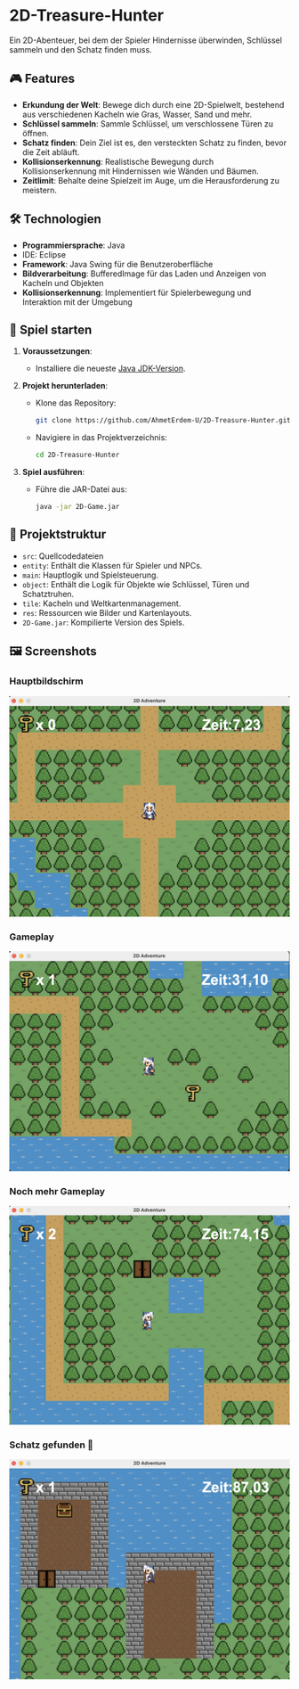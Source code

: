 # 2D-Treasure-Hunter

Ein 2D-Abenteuer, bei dem der Spieler Hindernisse überwinden, Schlüssel sammeln und den Schatz finden muss.

## 🎮 Features

- **Erkundung der Welt**: Bewege dich durch eine 2D-Spielwelt, bestehend aus verschiedenen Kacheln wie Gras, Wasser, Sand und mehr.
- **Schlüssel sammeln**: Sammle Schlüssel, um verschlossene Türen zu öffnen.
- **Schatz finden**: Dein Ziel ist es, den versteckten Schatz zu finden, bevor die Zeit abläuft.
- **Kollisionserkennung**: Realistische Bewegung durch Kollisionserkennung mit Hindernissen wie Wänden und Bäumen.
- **Zeitlimit**: Behalte deine Spielzeit im Auge, um die Herausforderung zu meistern.

## 🛠️ Technologien

- **Programmiersprache**: Java
- IDE: Eclipse
- **Framework**: Java Swing für die Benutzeroberfläche
- **Bildverarbeitung**: BufferedImage für das Laden und Anzeigen von Kacheln und Objekten
- **Kollisionserkennung**: Implementiert für Spielerbewegung und Interaktion mit der Umgebung

## 🚀 Spiel starten

1. **Voraussetzungen**:
   - Installiere die neueste [Java JDK-Version](https://www.oracle.com/java/technologies/javase-downloads.html).

2. **Projekt herunterladen**:
   - Klone das Repository:
     ```bash
     git clone https://github.com/AhmetErdem-U/2D-Treasure-Hunter.git
     ```
   - Navigiere in das Projektverzeichnis:
     ```bash
     cd 2D-Treasure-Hunter
     ```

3. **Spiel ausführen**:
   - Führe die JAR-Datei aus:
     ```bash
     java -jar 2D-Game.jar
     ```

## 📂 Projektstruktur

- `src`: Quellcodedateien
 - `entity`: Enthält die Klassen für Spieler und NPCs.
  - `main`: Hauptlogik und Spielsteuerung.
  - `object`: Enthält die Logik für Objekte wie Schlüssel, Türen und Schatztruhen.
  - `tile`: Kacheln und Weltkartenmanagement.
- `res`: Ressourcen wie Bilder und Kartenlayouts.
- `2D-Game.jar`: Kompilierte Version des Spiels.

## 🖼️ Screenshots

### Hauptbildschirm
![Screenshot 1](2D-Game-1.png)

### Gameplay
![Screenshot 2](2D-Game-2.png)

### Noch mehr Gameplay
![Screenshot 3](2D-Game-3.png)

### Schatz gefunden  🎉
![Screenshot 4](2D-Game-4.png)

